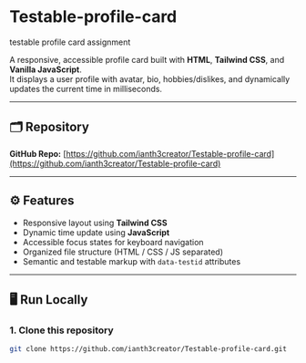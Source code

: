 # Testable-profile-card
testable profile card assignment

A responsive, accessible profile card built with **HTML**, **Tailwind CSS**, and **Vanilla JavaScript**.  
It displays a user profile with avatar, bio, hobbies/dislikes, and dynamically updates the current time in milliseconds.

---


## 🗂️ Repository
**GitHub Repo:** [https://github.com/ianth3creator/Testable-profile-card](https://github.com/ianth3creator/Testable-profile-card)

---

## ⚙️ Features
- Responsive layout using **Tailwind CSS**
- Dynamic time update using **JavaScript**
- Accessible focus states for keyboard navigation
- Organized file structure (HTML / CSS / JS separated)
- Semantic and testable markup with `data-testid` attributes

---

## 🖥️ Run Locally

### 1. Clone this repository
```bash
git clone https://github.com/ianth3creator/Testable-profile-card.git
